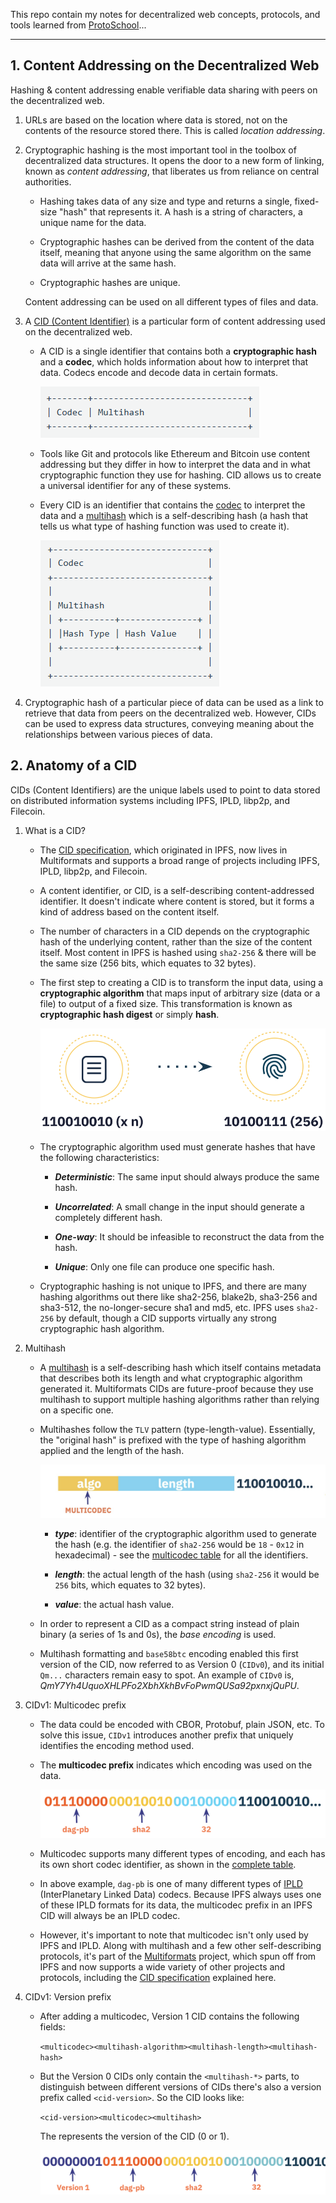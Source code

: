 This repo contain my notes for decentralized web concepts, protocols, and tools learned from [ProtoSchool](https://proto.school/)...

---

## 1. Content Addressing on the Decentralized Web

   Hashing & content addressing enable verifiable data sharing with peers on the decentralized web.

   1. URLs are based on the location where data is stored, not on the contents of the resource stored there. This is called _location addressing_.

   2. Cryptographic hashing is the most important tool in the toolbox of decentralized data structures. It opens the door to a new form of linking, known as _content addressing_, that liberates us from reliance on central authorities.
  
      - Hashing takes data of any size and type and returns a single, fixed-size "hash" that represents it. A hash is a string of characters, a unique name for the data.

      - Cryptographic hashes can be derived from the content of the data itself, meaning that anyone using the same algorithm on the same data will arrive at the same hash.

      - Cryptographic hashes are unique.

      Content addressing can be used on all different types of files and data.

   3. A [CID (Content Identifier)](https://docs.ipfs.tech/concepts/content-addressing/) is a particular form of content addressing used on the decentralized web.

      - A CID is a single identifier that contains both a **cryptographic hash** and a **codec**, which holds information about how to interpret that data. Codecs encode and decode data in certain formats.
     
         ![CID 01](./imgs/CID_01.png)

      - Tools like Git and protocols like Ethereum and Bitcoin use content addressing but they differ in how to interpret the data and in what cryptographic function they use for hashing. CID allows us to create a universal identifier for any of these systems.

      - Every CID is an identifier that contains the [codec](https://github.com/multiformats/multicodec) to interpret the data and a [multihash](https://github.com/multiformats/multihash) which is a self-describing hash (a hash that tells us what type of hashing function was used to create it).
     
         ![CID 02](./imgs/CID_02.png)

   4. Cryptographic hash of a particular piece of data can be used as a link to retrieve that data from peers on the decentralized web. However, CIDs can be used to express data structures, conveying meaning about the relationships between various pieces of data.

## 2. Anatomy of a CID

   CIDs (Content Identifiers) are the unique labels used to point to data stored on distributed information systems including IPFS, IPLD, libp2p, and Filecoin.

   1. What is a CID?

      - The [CID specification](https://github.com/multiformats/cid), which originated in IPFS, now lives in Multiformats and supports a broad range of projects including IPFS, IPLD, libp2p, and Filecoin.

      - A content identifier, or CID, is a self-describing content-addressed identifier. It doesn't indicate where content is stored, but it forms a kind of address based on the content itself.

      - The number of characters in a CID depends on the cryptographic hash of the underlying content, rather than the size of the content itself. Most content in IPFS is hashed using `sha2-256` & there will be the same size (256 bits, which equates to 32 bytes).

      - The first step to creating a CID is to transform the input data, using a **cryptographic algorithm** that maps input of arbitrary size (data or a file) to output of a fixed size. This transformation is known as **cryptographic hash digest** or simply **hash**.
      
         ![Creating a CID](./imgs/CID_03.png)

      - The cryptographic algorithm used must generate hashes that have the following characteristics:

         - ***Deterministic***: The same input should always produce the same hash.

         - ***Uncorrelated***: A small change in the input should generate a completely different hash.

         - ***One-way***: It should be infeasible to reconstruct the data from the hash.

         - ***Unique***: Only one file can produce one specific hash.

      - Cryptographic hashing is not unique to IPFS, and there are many hashing algorithms out there like sha2-256, blake2b, sha3-256 and sha3-512, the no-longer-secure sha1 and md5, etc. IPFS uses `sha2-256` by default, though a CID supports virtually any strong cryptographic hash algorithm.

   2. Multihash

      - A [multihash](https://multiformats.io/multihash/) is a self-describing hash which itself contains metadata that describes both its length and what cryptographic algorithm generated it. Multiformats CIDs are future-proof because they use multihash to support multiple hashing algorithms rather than relying on a specific one.

      - Multihashes follow the `TLV` pattern (type-length-value). Essentially, the "original hash" is prefixed with the type of hashing algorithm applied and the length of the hash.

         ![Multihash Format](./imgs/multihash_format_01.jpg)

         - ***type***: identifier of the cryptographic algorithm used to generate the hash (e.g. the identifier of `sha2-256` would be `18` - `0x12` in hexadecimal) - see the [multicodec table](https://github.com/multiformats/multicodec/blob/master/table.csv) for all the identifiers.

         - ***length***: the actual length of the hash (using `sha2-256` it would be `256` bits, which equates to 32 bytes).

         - ***value***: the actual hash value.

      - In order to represent a CID as a compact string instead of plain binary (a series of 1s and 0s), the *base encoding* is used.

      - Multihash formatting and `base58btc` encoding enabled this first version of the CID, now referred to as Version 0 (`CIDv0`), and its initial `Qm...` characters remain easy to spot. An example of `CIDv0` is, *QmY7Yh4UquoXHLPFo2XbhXkhBvFoPwmQUSa92pxnxjQuPU*.

   3. CIDv1: Multicodec prefix

      - The data could be encoded with CBOR, Protobuf, plain JSON, etc. To solve this issue, `CIDv1` introduces another prefix that uniquely identifies the encoding method used.

      - The **multicodec prefix** indicates which encoding was used on the data.

         ![Multicodec Prefix](./imgs/multicodec_prefix_01.png)

      - Multicodec supports many different types of encoding, and each has its own short codec identifier, as shown in the [complete table](https://github.com/multiformats/multicodec/blob/master/table.csv).

      - In above example, `dag-pb` is one of many different types of [IPLD](https://ipld.io/) (InterPlanetary Linked Data) codecs. Because IPFS always uses one of these IPLD formats for its data, the multicodec prefix in an IPFS CID will always be an IPLD codec.

      - However, it's important to note that multicodec isn't only used by IPFS and IPLD. Along with multihash and a few other self-describing protocols, it's part of the [Multiformats](https://multiformats.io/) project, which spun off from IPFS and now supports a wide variety of other projects and protocols, including the [CID specification](https://github.com/multiformats/cid) explained here.

   4. CIDv1: Version prefix

      - After adding a multicodec, Version 1 CID contains the following fields:

         `<multicodec><multihash-algorithm><multihash-length><multihash-hash>`

      - But the Version 0 CIDs only contain the `<multihash-*>` parts, to distinguish between different versions of CIDs there's also a version prefix called `<cid-version>`. So the CID looks like:

         `<cid-version><multicodec><multihash>`

         The <cid-version> represents the version of the CID (0 or 1).

         ![Version Prefix](./imgs/version_prefix_01.png)

